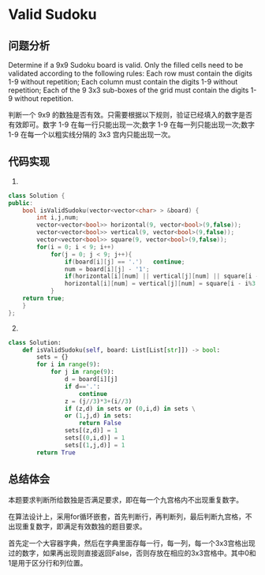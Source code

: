 #  Valid Sudoku

## 问题分析

Determine if a 9x9 Sudoku board is valid. Only the filled cells need to be validated according to the following rules: Each row must contain the digits 1-9 without repetition; Each column must contain the digits 1-9 without repetition; Each of the 9 3x3 sub-boxes of the grid must contain the digits 1-9 without repetition.

判断一个 9x9 的数独是否有效。只需要根据以下规则，验证已经填入的数字是否有效即可。数字 1-9 在每一行只能出现一次;数字 1-9 在每一列只能出现一次;数字 1-9 在每一个以粗实线分隔的 3x3 宫内只能出现一次。

## 代码实现

1.
``` C++
class Solution {
public:
    bool isValidSudoku(vector<vector<char> > &board) {
		int i,j,num;
        vector<vector<bool>> horizontal(9, vector<bool>(9,false));
		vector<vector<bool>> vertical(9, vector<bool>(9,false));
		vector<vector<bool>> square(9, vector<bool>(9,false));
		for(i = 0; i < 9; i++)
			for(j = 0; j < 9; j++){
				if(board[i][j] == '.')   continue;
				num = board[i][j] - '1';
				if(horizontal[i][num] || vertical[j][num] || square[i - i%3 + j/3][num])   return false;
				horizontal[i][num] = vertical[j][num] = square[i - i%3 + j/3][num] = true;
			}
	return true;
    }
};
```

2.
```python
class Solution:
    def isValidSudoku(self, board: List[List[str]]) -> bool:
        sets = {}
        for i in range(9):
            for j in range(9):
                d = board[i][j]
                if d=='.':
                    continue
                z = (j//3)*3+(i//3)
                if (z,d) in sets or (0,i,d) in sets \
                or (1,j,d) in sets:
                    return False
                sets[(z,d)] = 1
                sets[(0,i,d)] = 1
                sets[(1,j,d)] = 1
        return True
```

## 总结体会

本题要求判断所给数独是否满足要求，即在每一个九宫格内不出现重复数字。

在算法设计上，采用for循环嵌套，首先判断行，再判断列，最后判断九宫格，不出现重复数字，即满足有效数独的题目要求。

首先定一个大容器字典，然后在字典里面存每一行，每一列，每一个3x3宫格出现过的数字，如果再出现则直接返回False，否则存放在相应的3x3宫格中。其中0和1是用于区分行和列位置。
